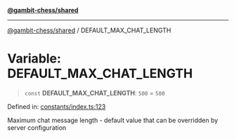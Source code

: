 [**@gambit-chess/shared**](../README.md)

***

[@gambit-chess/shared](../globals.md) / DEFAULT\_MAX\_CHAT\_LENGTH

# Variable: DEFAULT\_MAX\_CHAT\_LENGTH

> `const` **DEFAULT\_MAX\_CHAT\_LENGTH**: `500` = `500`

Defined in: [constants/index.ts:123](https://github.com/cango91/gambit-chess/blob/eb72863bad5303683d8e9d112378354ee1ab9ca6/shared/src/constants/index.ts#L123)

Maximum chat message length - default value that can be overridden by server configuration
